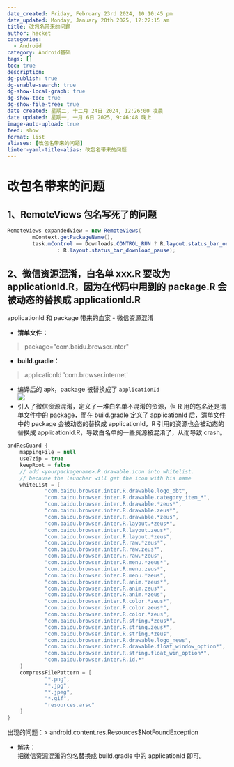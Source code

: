 ```yaml
---
date_created: Friday, February 23rd 2024, 10:10:45 pm
date_updated: Monday, January 20th 2025, 12:22:15 am
title: 改包名带来的问题
author: hacket
categories:
  - Android
category: Android基础
tags: []
toc: true
description: 
dg-publish: true
dg-enable-search: true
dg-show-local-graph: true
dg-show-toc: true
dg-show-file-tree: true
date created: 星期二, 十二月 24日 2024, 12:26:00 凌晨
date updated: 星期一, 一月 6日 2025, 9:46:48 晚上
image-auto-upload: true
feed: show
format: list
aliases: [改包名带来的问题]
linter-yaml-title-alias: 改包名带来的问题
---
```


# 改包名带来的问题

## 1、RemoteViews 包名写死了的问题

```java
RemoteViews expandedView = new RemoteViews(
        mContext.getPackageName(),
        task.mControl == Downloads.CONTROL_RUN ? R.layout.status_bar_ongoing_event_progress_bar
                : R.layout.status_bar_download_pause);
```

## 2、微信资源混淆，白名单 xxx.R 要改为 applicationId.R，因为在代码中用到的 package.R 会被动态的替换成 applicationId.R

applicationId 和 package 带来的血案 - 微信资源混淆

- **清单文件：**

> package="com.baidu.browser.inter"

- **build.gradle：**

> applicationId 'com.browser.internet'

- 编译后的 apk，package 被替换成了 `applicationId`<br />![](https://note.youdao.com/src/D39F8E6087E74149883039159A5B36DA#id=YdUBF&originalType=binary&ratio=1&rotation=0&showTitle=false&status=done&style=none&title=)
- 引入了微信资源混淆，定义了一堆白名单不混淆的资源，但 R 用的包名还是清单文件中的 package，而在 build.gradle 定义了 applicationId 后，清单文件中的 package 会被动态的替换成 applicationId，R 引用的资源也会被动态的替换成 applicationId.R，导致白名单的一些资源被混淆了，从而导致 crash。

```groovy
andResGuard {
    mappingFile = null
    use7zip = true
    keepRoot = false
    // add <yourpackagename>.R.drawable.icon into whitelist.
    // because the launcher will get the icon with his name
    whiteList = [
            "com.baidu.browser.inter.R.drawable.logo_obt",
            "com.baidu.browser.inter.R.drawable.category_item_*",
            "com.baidu.browser.inter.R.drawable.*zeus*",
            "com.baidu.browser.inter.R.drawable.zeus*",
            "com.baidu.browser.inter.R.drawable.*zeus",
            "com.baidu.browser.inter.R.layout.*zeus*",
            "com.baidu.browser.inter.R.layout.zeus*",
            "com.baidu.browser.inter.R.layout.*zeus",
            "com.baidu.browser.inter.R.raw.*zeus*",
            "com.baidu.browser.inter.R.raw.zeus*",
            "com.baidu.browser.inter.R.raw.*zeus",
            "com.baidu.browser.inter.R.menu.*zeus*",
            "com.baidu.browser.inter.R.menu.zeus*",
            "com.baidu.browser.inter.R.menu.*zeus",
            "com.baidu.browser.inter.R.anim.*zeus*",
            "com.baidu.browser.inter.R.anim.zeus*",
            "com.baidu.browser.inter.R.anim.*zeus",
            "com.baidu.browser.inter.R.color.*zeus*",
            "com.baidu.browser.inter.R.color.zeus*",
            "com.baidu.browser.inter.R.color.*zeus",
            "com.baidu.browser.inter.R.string.*zeus*",
            "com.baidu.browser.inter.R.string.zeus*",
            "com.baidu.browser.inter.R.string.*zeus",
            "com.baidu.browser.inter.R.drawable.logo_news",
            "com.baidu.browser.inter.R.drawable.float_window_option*",
            "com.baidu.browser.inter.R.string.float_win_option*",
            "com.baidu.browser.inter.R.id.*"
    ]
    compressFilePattern = [
            "*.png",
            "*.jpg",
            "*.jpeg",
            "*.gif",
            "resources.arsc"
    ]
}
```

出现的问题：> android.content.res.Resources$NotFoundException

- 解决：<br />把微信资源混淆的包名替换成 build.gradle 中的 applicationId 即可。

